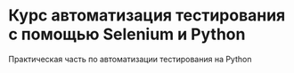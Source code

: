 # Курс автоматизация тестирования с помощью Selenium и Python
Практическая часть по автоматизации тестирования на Python

